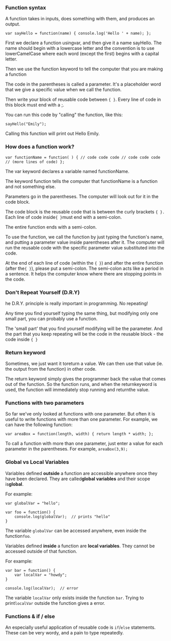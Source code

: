 ### Function syntax

A function takes in inputs, does something with them, and produces an output.

`var sayHello = function(name) { console.log('Hello ' + name); };`

First we declare a function usingvar, and then give it a name sayHello. The name should begin with a lowercase letter and the convention is to use lowerCamelCase where each word \(except the first\) begins with a capital letter.

Then we use the function keyword to tell the computer that you are making a function

The code in the parentheses is called a parameter. It's a placeholder word that we give a specific value when we call the function.

Then write your block of reusable code between `{ }`. Every line of code in this block must end with a ;.

You can run this code by "calling" the function, like this:

`sayHello("Emily");`

Calling this function will print out Hello Emily.

### How does a function work?

`var functionName = function( ) { // code code code // code code code // (more lines of code) };`

The var keyword declares a variable named functionName.

The keyword function tells the computer that functionName is a function and not something else.

Parameters go in the parentheses. The computer will look out for it in the code block.

The code block is the reusable code that is between the curly brackets `{ }.` Each line of code inside`{ }`must end with a semi-colon.

The entire function ends with a semi-colon.

To use the function, we call the function by just typing the function's name, and putting a parameter value inside parentheses after it. The computer will run the reusable code with the specific parameter value substituted into the code.

At the end of each line of code \(within the `{ }`\) and after the entire function \(after the`{ }`\), please put a semi-colon. The semi-colon acts like a period in a sentence. It helps the computer know where there are stopping points in the code.

### Don't Repeat Yourself \(D.R.Y\)

he D.R.Y. principle is really important in programming. No repeating!

Any time you find yourself typing the same thing, but modifying only one small part, you can probably use a function.

The 'small part' that you find yourself modifying will be the parameter. And the part that you keep repeating will be the code in the reusable block - the code inside `{ }`

### Return keyword

Sometimes, we just want it toreturn a value. We can then use that value \(ie. the output from the function\) in other code.

The return keyword simply gives the programmer back the value that comes out of the function. So the function runs, and when the returnkeyword is used, the function will immediately stop running and returnthe value.

### Functions with two parameters

So far we've only looked at functions with one parameter. But often it is useful to write functions with more than one parameter. For example, we can have the following function:

`var areaBox = function(length, width) { return length * width; };`

To call a function with more than one parameter, just enter a value for each parameter in the parentheses. For example, `areaBox(3,9);`

### **Global vs Local Variables**

Variables defined **outside** a function are accessible anywhere once they have been declared. They are called**global variables** and their scope is**global**.

For example:

```
var globalVar = "hello";

var foo = function() {
    console.log(globalVar);  // prints "hello"
}
```

The variable `globalVar` can be accessed anywhere, even inside the function`foo`.

Variables defined **inside** a function are **local variables**. They cannot be accessed outside of that function.

For example:

```
var bar = function() {
    var localVar = "howdy";
}

console.log(localVar);  // error
```

The variable `localVar` only exists inside the function `bar`. Trying to print`localVar` outside the function gives a error.

### **Functions & if \/ else**

An especially useful application of reusable code is `if`\/`else` statements. These can be very wordy, and a pain to type repeatedly.

